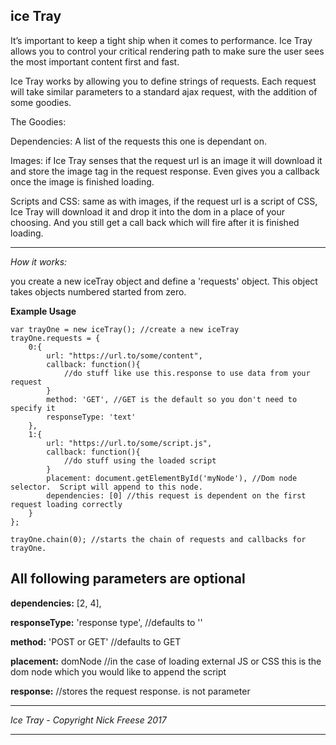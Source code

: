
ice Tray
-----------------

It’s important to keep a tight ship when it comes to performance.  Ice Tray allows you to control your critical rendering path to make sure the user sees the most important content first and fast.

Ice Tray works by allowing you to define strings of requests.  Each request will take similar parameters to a standard ajax request, with the addition of some goodies.

The Goodies:

Dependencies:  A list of the requests this one is dependant on.

Images: if Ice Tray senses that the request url is an image it will download it and store the image tag in the request response. Even gives you a callback once the image is finished loading.

Scripts and CSS:  same as with images,  if the request url is a script of CSS, Ice Tray will download it and drop it into the dom in a place of your choosing.  And you still get a call back which will fire after it is finished loading.

----------------------------------------------------------------------------------------------------------------------------

*How it works:*

you create a new iceTray object and define a 'requests' object.  This object takes objects numbered started from zero.

**Example Usage**


    var trayOne = new iceTray(); //create a new iceTray
    trayOne.requests = {
        0:{
            url: "https://url.to/some/content",
            callback: function(){
                //do stuff like use this.response to use data from your request
            }
            method: 'GET', //GET is the default so you don't need to specify it
            responseType: 'text'
        },
        1:{
            url: "https://url.to/some/script.js",
            callback: function(){
                //do stuff using the loaded script
            }
            placement: document.getElementById('myNode'), //Dom node selector.  Script will append to this node.
            dependencies: [0] //this request is dependent on the first request loading correctly
        }
    };

    trayOne.chain(0); //starts the chain of requests and callbacks for trayOne.



**All following parameters are optional**
-------------------------------------
**dependencies:** [2, 4], 

**responseType:** 'response type', //defaults to ''

**method:** 'POST or GET' //defaults to GET

**placement:**  domNode //in the case of loading external JS or CSS this is the dom node which you would like to append the script

**response:** //stores the request response.  is not parameter

------------------------------------------------------------------------------------------------------------

*Ice Tray - Copyright Nick Freese 2017*

-------------------------------
